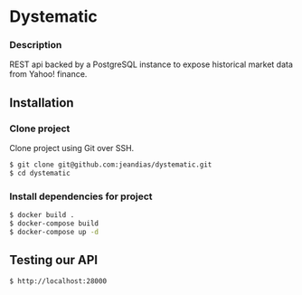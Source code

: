 # Dystematic
### Description
REST api backed by a PostgreSQL instance to expose historical market data from Yahoo! finance.
## Installation
### Clone project
Clone project using Git over SSH.
```sh
$ git clone git@github.com:jeandias/dystematic.git
$ cd dystematic
```
### Install dependencies for project
```sh
$ docker build .
$ docker-compose build
$ docker-compose up -d
```
## Testing our API
```sh
$ http://localhost:28000
```
